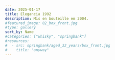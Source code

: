 ```yaml
---
date: 2025-01-17
title: Elegancia 1992
description: Mis en bouteille en 2004.
#featured_image: 02_box_front.jpg
#type: gallery
sort_by: Name
#categories: ["whisky", "springbank"]
#resources:
#  - src: springbank/aged_32_years/box_front.jpg
#    title: "anyway"
---
```


